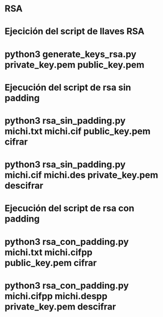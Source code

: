 # RSA
# Ejecición del script de llaves RSA
# python3 generate_keys_rsa.py private_key.pem public_key.pem
# Ejecución del script de rsa sin padding
# python3 rsa_sin_padding.py michi.txt michi.cif public_key.pem cifrar
# python3 rsa_sin_padding.py michi.cif michi.des private_key.pem descifrar

# Ejecución del script de rsa con padding
# python3 rsa_con_padding.py michi.txt michi.cifpp public_key.pem cifrar
# python3 rsa_con_padding.py michi.cifpp michi.despp private_key.pem descifrar